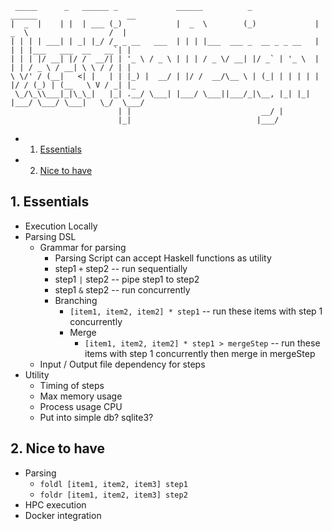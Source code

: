 ```
 _____      _   ______ _             ______          _              ______                    __   
|  _  |    | |  | ___ (_)            |  _  \        (_)             |  _  \                  /  |  
| | | | ___| | _| |_/ /_ _ __   ___  | | | |___  ___ _  __ _ _ __   | | | |___   ___  __   __`| |  
| | | |/ __| |/ /  __/| | '_ \ / _ \ | | | / _ \/ __| |/ _` | '_ \  | | | / _ \ / __| \ \ / / | |  
\ \/' / (__|   <| |   | | |_) |  __/ | |/ /  __/\__ \ | (_| | | | | | |/ / (_) | (__   \ V / _| |_ 
 \_/\_\\___|_|\_\_|   |_| .__/ \___| |___/ \___||___/_|\__, |_| |_| |___/ \___/ \___|   \_/  \___/ 
                        | |                             __/ |                                      
                        |_|                            |___/                                       
```
<!-- vscode-markdown-toc -->
* 1. [Essentials](#Essentials)
* 2. [Nice to have](#Nicetohave)

<!-- vscode-markdown-toc-config
	numbering=true
	autoSave=true
	/vscode-markdown-toc-config -->
<!-- /vscode-markdown-toc -->


##  1. <a name='Essentials'></a>Essentials
- Execution Locally
- Parsing DSL 
    - Grammar for parsing
        - Parsing Script can accept Haskell functions as utility
        - step1 `+` step2 -- run sequentially
        - step1 `|` step2 -- pipe step1 to step2
        - step1 `&` step2 -- run concurrently
        - Branching
            - `[item1, item2, item2] * step1` -- run these items with step 1 concurrently
            - Merge 
                - `[item1, item2, item2] * step1 > mergeStep` -- run these items with step 1 concurrently then merge in mergeStep
    - Input / Output file dependency for steps
- Utility
    - Timing of steps 
    - Max memory usage
    - Process usage CPU
    - Put into simple db? sqlite3?


##  2. <a name='Nicetohave'></a>Nice to have
- Parsing
    - `foldl [item1, item2, item3] step1`
    - `foldr [item1, item2, item3] step2`
- HPC execution
- Docker integration